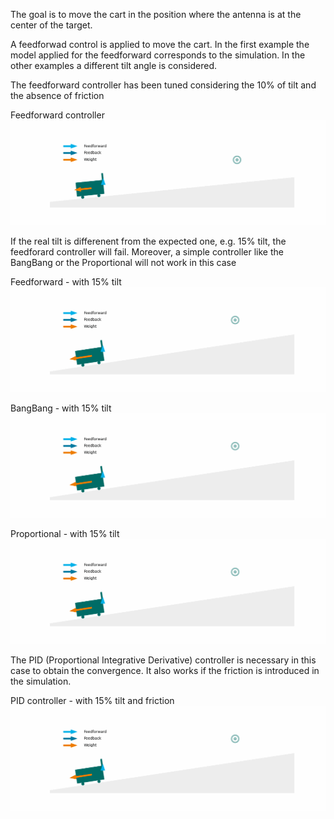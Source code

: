 The goal is to move the cart in the position where the antenna is at the center of the target.

A feedforwad control is applied to move the cart.
In the first example the model applied for the feedforward corresponds to the simulation.
In the other examples a different tilt angle is considered.

The feedforward controller has been tuned considering the 10% of tilt and the absence of friction

Feedforward controller 
![alt text](https://github.com/marcobiasizzo/ConTest/blob/master/Figures/1_exact_tilt_no_friction_ff.gif)

If the real tilt is differenent from the expected one, e.g. 15% tilt, the feedforard controller will fail.
Moreover, a simple controller like the BangBang or the Proportional will not work in this case

Feedforward - with 15% tilt
![alt text](https://github.com/marcobiasizzo/ConTest/blob/master/Figures/2_wrong_tilt_no_friction_ff.gif)

BangBang - with 15% tilt
![alt text](https://github.com/marcobiasizzo/ConTest/blob/master/Figures/3_wrong_tilt_no_friction_bb.gif)

Proportional - with 15% tilt
![alt text](https://github.com/marcobiasizzo/ConTest/blob/master/Figures/4_wrong_tilt_no_friction_P.gif)

The PID (Proportional Integrative Derivative) controller is necessary in this case to obtain the convergence.
It also works if the friction is introduced in the simulation.

PID controller - with 15% tilt and friction
![alt text](https://github.com/marcobiasizzo/ConTest/blob/master/Figures/7_wrong_tilt_friction_PID.gif)
